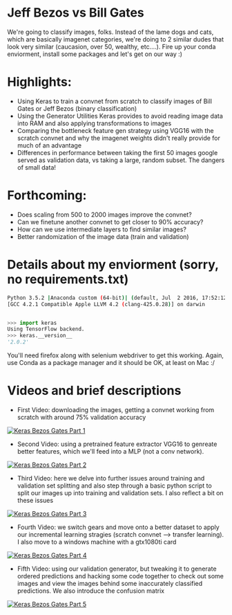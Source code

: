 # Jeff Bezos vs Bill Gates

We're going to classify images, folks. Instead of the lame dogs and cats, which are basically imagenet categories, we're doing to 2 similar dudes that look very similar (caucasion, over 50, wealthy, etc....). Fire up your conda enviorment, install some packages and let's get on our way :)


# Highlights:
- Using Keras to train a convnet from scratch to classify images of Bill Gates or Jeff Bezos (binary classification)
- Using the Generator Utilities Keras provides to avoid reading image data into RAM and also applying transformations to images
- Comparing the bottleneck feature gen strategy using VGG16 with the scratch convnet and why the imagenet weights didn't really provide for much of an advantage
- Differences in performance between taking the first 50 images google served as validation data, vs taking a large, random subset. The dangers of small data!

# Forthcoming:
- Does scaling from 500 to 2000 images improve the convnet?
- Can we finetune another convnet to get closer to 90% accuracy?
- How can we use intermediate layers to find similar images?
- Better randomization of the image data (train and validation)

# Details about my enviorment (sorry, no requirements.txt)


```bash
Python 3.5.2 |Anaconda custom (64-bit)| (default, Jul  2 2016, 17:52:12) 
[GCC 4.2.1 Compatible Apple LLVM 4.2 (clang-425.0.28)] on darwin
```

```python

>>> import keras
Using TensorFlow backend.
>>> keras.__version__
'2.0.2'

```

You'll need firefox along with selenium webdriver to get this working. Again, use Conda as a package manager and it should be OK, at least on Mac :/

# Videos and brief descriptions

- First Video: downloading the images, getting a convnet working from scratch with around 75% validation accuracy

[![Keras Bezos Gates Part 1](https://img.youtube.com/vi/O3hffX-jC98/0.jpg)](https://www.youtube.com/watch?v=O3hffX-jC98)

- Second Video: using a pretrained feature extractor VGG16 to genreate better features, which we'll feed into a MLP (not a conv network). 

[![Keras Bezos Gates Part 2](https://img.youtube.com/vi/3yxXGWnSaJI/0.jpg)](https://www.youtube.com/watch?v=3yxXGWnSaJI)


- Third Video: here we delve into further issues around training and validation set splitting and also step through a basic python script to split our images up into training and validation sets. I also reflect a bit on these issues

[![Keras Bezos Gates Part 3](https://img.youtube.com/vi/er5Z4p9W29U/0.jpg)](https://www.youtube.com/watch?v=er5Z4p9W29U)


- Fourth Video: we switch gears and move onto a better dataset to apply our incremental learning stragies (scratch convnet --> transfer learning). I also move to a windows machine with a gtx1080ti card

[![Keras Bezos Gates Part 4](https://img.youtube.com/vi/r3vFSRCdkhU/0.jpg)](https://www.youtube.com/watch?v=r3vFSRCdkhU)


- Fifth Video: using our validation generator, but tweaking it to generate ordered predictions and hacking some code together to check out some images and view the images behind some inaccurately classified predictions. We also introduce the confusion matrix

[![Keras Bezos Gates Part 5](https://img.youtube.com/vi/DCzJQTcYgYU/0.jpg)](https://www.youtube.com/watch?v=DCzJQTcYgYU)








